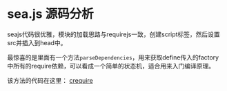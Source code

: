 # sea.js 源码分析

seajs代码很优雅，模块的加载思路与requirejs一致，创建script标签，然后设置src并插入到head中。

最惊喜的是里面有一个方法`parseDependencies`，用来获取define传入的factory中所有的require依赖，可以看成一个简单的状态机，适合用来入门编译原理。

该方法的代码在这里： [crequire](https://github.com/seajs/crequire)

